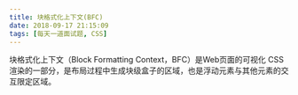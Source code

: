 ```yaml
---
title: 块格式化上下文(BFC)
date: 2018-09-17 21:15:09
tags: [每天一道面试题, CSS]
---
```


块格式化上下文（Block Formatting Context，BFC）是Web页面的可视化 CSS 渲染的一部分，是布局过程中生成块级盒子的区域，也是浮动元素与其他元素的交互限定区域。

